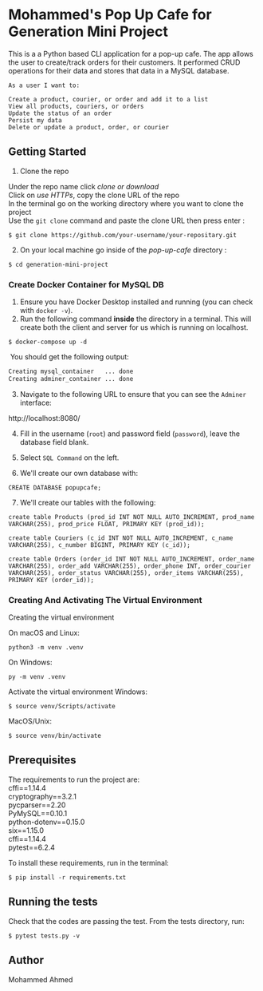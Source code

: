 # Mohammed's Pop Up Cafe for Generation Mini Project
This is a a Python based CLI application for a pop-up cafe. The app allows the user to create/track orders for their customers. It performed CRUD operations for their data and  stores that data in a MySQL database.


```
As a user I want to:

Create a product, courier, or order and add it to a list
View all products, couriers, or orders
Update the status of an order
Persist my data
Delete or update a product, order, or courier
```
## Getting Started

1. Clone the repo<br/>

Under the repo name click *clone or download*<br/>
Click on *use HTTPs*, copy the clone URL of the repo<br/>
In the terminal go on the working directory where you want to clone the project<br/>
Use the `git clone` command and paste the clone URL then press enter :

```shell
$ git clone https://github.com/your-username/your-repositary.git
```

2. On your local machine go inside of the *pop-up-cafe* directory :

```shell
$ cd generation-mini-project
```

### Create Docker Container for MySQL DB

1. Ensure you have Docker Desktop installed and running (you can check with `docker -v`).
2. Run the following command **inside** the directory in a terminal. This will create both the client and server for us which is running on localhost.

```
$ docker-compose up -d
```

​	You should get the following output:

```sh
Creating mysql_container   ... done
Creating adminer_container ... done
```

3. Navigate to the following URL to ensure that you can see the `Adminer` interface:

http://localhost:8080/

4. Fill in the username (`root`) and password field (`password`), leave the database field blank.

5. Select `SQL Command` on the left.
6. We'll create our own database with:

```
CREATE DATABASE popupcafe;
```
7. We'll create our tables with the following:
```
create table Products (prod_id INT NOT NULL AUTO_INCREMENT, prod_name VARCHAR(255), prod_price FLOAT, PRIMARY KEY (prod_id));
```
```
create table Couriers (c_id INT NOT NULL AUTO_INCREMENT, c_name VARCHAR(255), c_number BIGINT, PRIMARY KEY (c_id));
```
```
create table Orders (order_id INT NOT NULL AUTO_INCREMENT, order_name VARCHAR(255), order_add VARCHAR(255), order_phone INT, order_courier VARCHAR(255), order_status VARCHAR(255), order_items VARCHAR(255), PRIMARY KEY (order_id));
```





### Creating And Activating The Virtual Environment
Creating the virtual environment

On macOS and Linux:

```shell
python3 -m venv .venv
```
On Windows:
```shell
py -m venv .venv
```
Activate the virtual environment
Windows: 
```shell
$ source venv/Scripts/activate
```
MacOS/Unix: 
```shell
$ source venv/bin/activate
```


## Prerequisites

The requirements to run the project are:<br/>
cffi==1.14.4<br/>
cryptography==3.2.1<br/>
pycparser==2.20<br/>
PyMySQL==0.10.1<br/>
python-dotenv==0.15.0<br/>
six==1.15.0<br/>
cffi==1.14.4<br/>
pytest==6.2.4<br/>

To install these requirements, run in the terminal:

```shell
$ pip install -r requirements.txt
```

## Running the tests
Check that the codes are passing the test. From the tests directory, run:
```shell
$ pytest tests.py -v
```

## Author
Mohammed Ahmed
